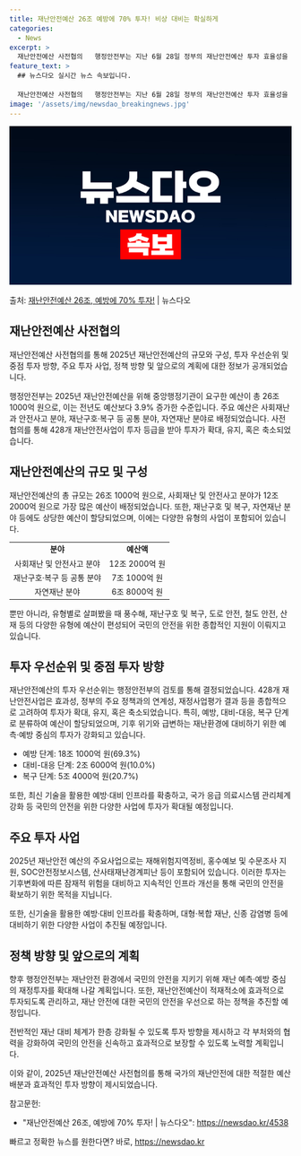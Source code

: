 ```yaml
---
title: 재난안전예산 26조 예방에 70% 투자! 비상 대비는 확실하게
categories:
  - News
excerpt: >
  재난안전예산 사전협의   행정안전부는 지난 6월 28일 정부의 재난안전예산 투자 효율성을 높이기 위한 '20…
feature_text: >
  ## 뉴스다오 실시간 뉴스 속보입니다.

  재난안전예산 사전협의   행정안전부는 지난 6월 28일 정부의 재난안전예산 투자 효율성을 높이기 위한 '20…
image: '/assets/img/newsdao_breakingnews.jpg'
---
```


![뉴스다오 속보](/assets/img/newsdao_breakingnews.jpg)

<p>출처: <a href="https://newsdao.kr/4538" rel="dofollow">재난안전예산 26조, 예방에 70% 투자!</a> | 뉴스다오</p>

<h2 data-ke-size="size26">재난안전예산 사전협의</h2>
재난안전예산 사전협의를 통해 2025년 재난안전예산의 규모와 구성, 투자 우선순위 및 중점 투자 방향, 주요 투자 사업, 정책 방향 및 앞으로의 계획에 대한 정보가 공개되었습니다.

<p data-ke-size="size16">행정안전부는 2025년 재난안전예산을 위해 중앙행정기관이 요구한 예산이 총 26조 1000억 원으로, 이는 전년도 예산보다 3.9% 증가한 수준입니다. 주요 예산은 사회재난과 안전사고 분야, 재난구호·복구 등 공통 분야, 자연재난 분야로 배정되었습니다. 사전협의를 통해 428개 재난안전사업이 투자 등급을 받아 투자가 확대, 유지, 혹은 축소되었습니다.</p>

<h2 data-ke-size="size26">재난안전예산의 규모 및 구성</h2>
재난안전예산의 총 규모는 26조 1000억 원으로, 사회재난 및 안전사고 분야가 12조 2000억 원으로 가장 많은 예산이 배정되었습니다. 또한, 재난구호 및 복구, 자연재난 분야 등에도 상당한 예산이 할당되었으며, 이에는 다양한 유형의 사업이 포함되어 있습니다.

<table>
  <tr>
    <td style="text-align: center; height: 17px;"><b>분야</b></td>
    <td style="text-align: center; height: 17px;"><b>예산액</b></td>
  </tr>
  <tr>
    <td style="text-align: center; height: 17px;">사회재난 및 안전사고 분야</td>
    <td style="text-align: center; height: 17px;">12조 2000억 원</td>
  </tr>
  <tr>
    <td style="text-align: center; height: 17px;">재난구호·복구 등 공통 분야</td>
    <td style="text-align: center; height: 17px;">7조 1000억 원</td>
  </tr>
  <tr>
    <td style="text-align: center; height: 17px;">자연재난 분야</td>
    <td style="text-align: center; height: 17px;">6조 8000억 원</td>
  </tr>
</table>

<p data-ke-size="size16">뿐만 아니라, 유형별로 살펴봤을 때 풍수해, 재난구호 및 복구, 도로 안전, 철도 안전, 산재 등의 다양한 유형에 예산이 편성되어 국민의 안전을 위한 종합적인 지원이 이뤄지고 있습니다.</p>

<h2 data-ke-size="size26">투자 우선순위 및 중점 투자 방향</h2>
재난안전예산의 투자 우선순위는 행정안전부의 검토를 통해 결정되었습니다. 428개 재난안전사업은 효과성, 정부의 주요 정책과의 연계성, 재정사업평가 결과 등을 종합적으로 고려하여 투자가 확대, 유지, 혹은 축소되었습니다. 특히, 예방, 대비-대응, 복구 단계로 분류하여 예산이 할당되었으며, 기후 위기와 급변하는 재난환경에 대비하기 위한 예측·예방 중심의 투자가 강화되고 있습니다.

<ul>
  <li>예방 단계: 18조 1000억 원(69.3%)</li>
  <li>대비-대응 단계: 2조 6000억 원(10.0%)</li>
  <li>복구 단계: 5조 4000억 원(20.7%)</li>
</ul>

<p data-ke-size="size16">또한, 최신 기술을 활용한 예방·대비 인프라를 확충하고, 국가 응급 의료시스템 관리체계 강화 등 국민의 안전을 위한 다양한 사업에 투자가 확대될 예정입니다.</p>

<h2 data-ke-size="size26">주요 투자 사업</h2>
2025년 재난안전 예산의 주요사업으로는 재해위험지역정비, 홍수예보 및 수문조사 지원, SOC안전정보시스템, 산사태재난경계피난 등이 포함되어 있습니다. 이러한 투자는 기후변화에 따른 잠재적 위험을 대비하고 지속적인 인프라 개선을 통해 국민의 안전을 확보하기 위한 목적을 지닙니다.

<p data-ke-size="size16">또한, 신기술을 활용한 예방·대비 인프라를 확충하며, 대형·복합 재난, 신종 감염병 등에 대비하기 위한 다양한 사업이 추진될 예정입니다.</p>

<h2 data-ke-size="size26">정책 방향 및 앞으로의 계획</h2>
향후 행정안전부는 재난안전 환경에서 국민의 안전을 지키기 위해 재난 예측·예방 중심의 재정투자를 확대해 나갈 계획입니다. 또한, 재난안전예산이 적재적소에 효과적으로 투자되도록 관리하고, 재난 안전에 대한 국민의 안전을 우선으로 하는 정책을 추진할 예정입니다.

<p data-ke-size="size16">전반적인 재난 대비 체계가 한층 강화될 수 있도록 투자 방향을 제시하고 각 부처와의 협력을 강화하여 국민의 안전을 신속하고 효과적으로 보장할 수 있도록 노력할 계획입니다.</p>

이와 같이, 2025년 재난안전예산 사전협의를 통해 국가의 재난안전에 대한 적절한 예산 배분과 효과적인 투자 방향이 제시되었습니다.

참고문헌:
- "재난안전예산 26조, 예방에 70% 투자! | 뉴스다오": https://newsdao.kr/4538 

빠르고 정확한 뉴스를 원한다면? 바로, <a href="https://newsdao.kr" rel="dofollow">https://newsdao.kr</a>


    

